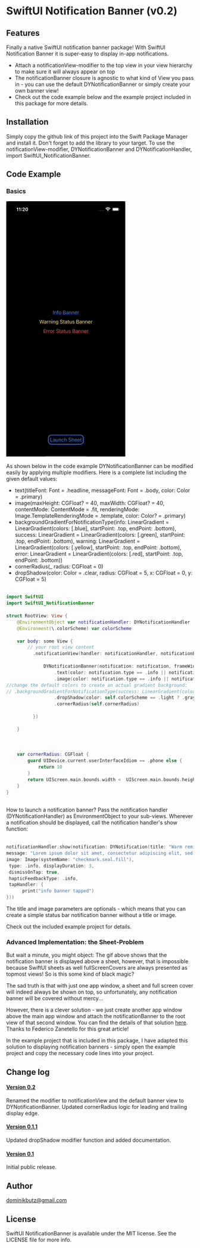 # SwiftUI Notification Banner (v0.2)

## Features

Finally a native SwiftUI notification banner package! With SwiftUI Notification Banner it is super-easy to display in-app notifications.

* Attach a notificationView-modifier to the top view in your view hierarchy to make sure it will always appear on top
* The notificationBanner closure is agnostic to what kind of View you pass in - you can use the default DYNotificationBanner or simply create your own banner view!
* Check out the code example below and the example project included in this package for more details.

## Installation

Simply copy the github link of this project into the Swift Package Manager and install it. Don't forget to add the library to your target. 
To use the notificationView-modifier, DYNotificationBanner and DYNotificationHandler, import SwiftUI_NotificationBanner. 

## Code Example

### Basics

![Example](https://raw.githubusercontent.com/DominikButz/gitResources/main/SwiftUI_NotificationBanner/NotificationBannerExample01.gif)


As shown below in the code example DYNotificationBanner can be modified easily by applying multiple modifiers.
Here is a complete list including the given default values:

* text(titleFont: Font = .headline, messageFont: Font = .body, color: Color = .primary)
* image(maxHeight: CGFloat? = 40, maxWidth: CGFloat? = 40, contentMode: ContentMode = .fit, renderingMode: Image.TemplateRenderingMode = .template, color: Color? = .primary)
* backgroundGradientForNotificationType(info: LinearGradient = LinearGradient(colors: [.blue], startPoint: .top, endPoint: .bottom), success: LinearGradient = LinearGradient(colors: [.green], startPoint: .top, endPoint: .bottom), warning: LinearGradient = LinearGradient(colors: [.yellow], startPoint: .top, endPoint: .bottom), error: LinearGradient = LinearGradient(colors: [.red], startPoint: .top, endPoint: .bottom))
* cornerRadius(_ radius: CGFloat = 0)
* dropShadow(color: Color = .clear, radius: CGFloat = 5, x: CGFloat = 0, y: CGFloat = 5)




```Swift 

import SwiftUI
import SwiftUI_NotificationBanner

struct RootView: View {
    @EnvironmentObject var notificationHandler: DYNotificationHandler
    @Environment(\.colorScheme) var colorScheme
    
    var body: some View {
        // your root view content
          .notificationView(handler: notificationHandler, notificationBanner: {notification in
              
              DYNotificationBanner(notification: notification, frameWidth: min(450, UIScreen.main.bounds.size.width))
                  .text(color: notification.type == .info || notification.type == .error ? .white : .primary)
                  .image(color: notification.type == .info || notification.type == .error ? .white : .primary)
//change the default colors to create an actual gradient background:               
// .backgroundGradientForNotificationType(success: LinearGradient(colors: [.green.opacity(0.4), .green], startPoint: .leading, endPoint: .trailing), error: LinearGradient(colors: [.red, .red.opacity(0.3)], startPoint: .top, endPoint: .bottom))
                  .dropShadow(color: self.colorScheme == .light ? .gray.opacity(0.4) : .clear, radius: 5, x: 0, y: notification.displayEdge == .top ? 5 : -5)
                  .cornerRadius(self.cornerRadius)
              
          })
         
    }
    
    
    
    var cornerRadius: CGFloat {
        guard UIDevice.current.userInterfaceIdiom == .phone else {
            return 10
        }
        return UIScreen.main.bounds.width <  UIScreen.main.bounds.height ? 0 : 10
    }
}



```

How to launch a notification banner?
Pass the notification handler (DYNotificationHandler) as EnvironmentObject to your sub-views.
Wherever a notification should be displayed, call the notification handler's show function:

```Swift 

notificationHandler.show(notification: DYNotification(title: "Warm reminder", 
message: "Lorem ipsum dolor sit amet, consectetur adipiscing elit, sed do eiusmod tempor incididunt ut labore et dolore magna aliqua. Ut enim ad minim veniam, quis nostrud exercitation ullamco laboris nisi ut aliquip ex ea commodo consequat.", 
image: Image(systemName: "checkmark.seal.fill"),
 type: .info, displayDuration: 3, 
 dismissOnTap: true, 
 hapticFeedbackType: .info, 
 tapHandler: {
      print("info banner tapped")
}))

```

The title and image parameters are optionals - which means that you can create a simple status bar notification banner without a title or image. 

Check out the included example project for details.



### Advanced Implementation: the Sheet-Problem

But wait a minute, you might object: The gif above shows that the notification banner is displayed above a sheet, however, that is impossible because SwiftUI sheets as well fullScreenCovers are always presented as topmost views! So is this some kind of black magic?

The sad truth is that with just one app window, a sheet and full screen cover will indeed always be shown on top, so unfortunately, any notification banner will be covered without mercy... 

However, there is a clever solution - we just create another app window above the main app window and attach the notificationBanner to the root view of that second window. You can find the details of that solution [here](https://www.fivestars.blog/articles/swiftui-windows/). Thanks to Federico Zanetello for this great article!

In the example project that is included in this package, I have adapted this solution to displaying notification banners - simply open the example project and copy the necessary code lines into your project. 


## Change log

#### [Version 0.2](https://github.com/DominikButz/SwiftUI_NotificationBanner/releases/tag/0.2)
Renamed the modifier to notificationView and the default banner view to DYNotificationBanner. Updated cornerRadius logic for leading and trailing display edge. 

#### [Version 0.1.1](https://github.com/DominikButz/SwiftUI_NotificationBanner/releases/tag/0.1.1)
Updated dropShadow modifier function and added documentation.

#### [Version 0.1](https://github.com/DominikButz/SwiftUI_NotificationBanner/releases/tag/0.1)
Initial public release.

## Author

dominikbutz@gmail.com

## License

SwiftUI NotificationBanner is available under the MIT license. See the LICENSE file for more info.

